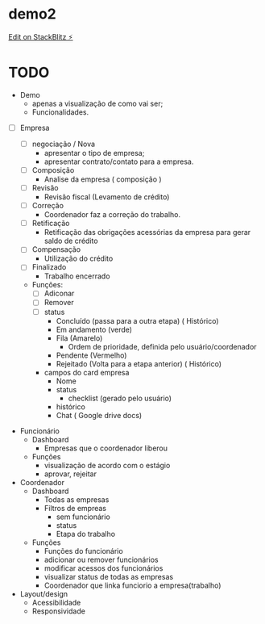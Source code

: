 # demo2

[Edit on StackBlitz ⚡️](https://stackblitz.com/edit/stackblitz-starters-x1ss8j)

# TODO

- Demo
  - apenas a visualização de como vai ser;
  - Funcionalidades.
- [ ] Empresa

  - [ ] negociação / Nova
    - apresentar o tipo de empresa;
    - apresentar contrato/contato para a empresa.
  - [ ] Composição
    - Analise da empresa ( composição )
  - [ ] Revisão
    - Revisão fiscal (Levamento de crédito)
  - [ ] Correção
    - Coordenador faz a correção do trabalho.
  - [ ] Retificação
    - Retificação das obrigações acessórias da empresa para gerar saldo de crédito
  - [ ] Compensação
    - Utilização do crédito
  - [ ] Finalizado
    - Trabalho encerrado
  - Funções:
    - [ ] Adiconar
    - [ ] Remover
    - [ ] status
      - Concluído (passa para a outra etapa) ( Histórico)
      - Em andamento (verde)
      - Fila (Amarelo)
        - Ordem de prioridade, definida pelo usuário/coordenador
      - Pendente (Vermelho)
      - Rejeitado (Volta para a etapa anterior) ( Histórico)
    - campos do card empresa
      - Nome
      - status
        - checklist (gerado pelo usuário)
      - histórico
      - Chat ( Google drive docs)

- Funcionário
  - Dashboard
    - Empresas que o coordenador liberou
  - Funções
    - visualização de acordo com o estágio
    - aprovar, rejeitar
- Coordenador
  - Dashboard
    - Todas as empresas
    - Filtros de empreas
      - sem funcionário
      - status
      - Etapa do trabalho
  - Funções
    - Funções do funcionário
    - adicionar ou remover funcionários
    - modificar acessos dos funcionários
    - visualizar status de todas as empresas
    - Coordenador que linka funciorio a empresa(trabalho)
- Layout/design
  - Acessibilidade
  - Responsividade
